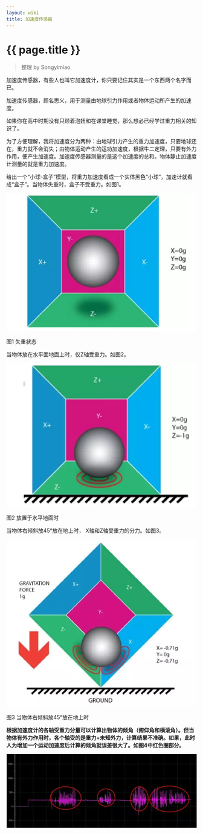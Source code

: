 ```yaml
---
layout: wiki
title: 加速度传感器
---
```


# {{ page.title }}

>整理 by Songyimiao

加速度传感器，有些人也叫它加速度计，你只要记住其实是一个东西两个名字而已。

加速度传感器，顾名思义，用于测量由地球引力作用或者物体运动所产生的加速度。

如果你在高中时期没有只顾着泡妞和在课堂睡觉，那么想必已经学过重力相关的知识了。

为了方便理解，我将加速度分为两种：由地球引力产生的重力加速度，只要地球还在，重力就不会消失；由物体运动产生的运功加速度，根据牛二定理，只要有外力作用，便产生加速度。加速度传感器测量的是这个加速度的总和。物体静止加速度计测量的就是重力加速度。

给出一个“小球-盒子”模型，将重力加速度看成一个实体黑色“小球”，加速计就看成“盒子”。当物体失重时，盒子不受重力。如图1。

![失重状态](/img/wiki/acceleration-01.png)

图1 失重状态

当物体放在水平面地面上时，仅Z轴受重力。如图2。

![放置于水平地面](/img/wiki/acceleration-02.png)

图2 放置于水平地面时

当物体右倾斜放45°放在地上时， X轴和Z轴受重力的分力。如图3。

![](/img/wiki/acceleration-03.png)

图3 当物体右倾斜放45°放在地上时

**根据加速度计的各轴受重力分量可以计算出物体的倾角（俯仰角和横滚角）。但当物体有外力作用时，各个轴受的是重力+未知外力，计算结果不准确。如果，此时人为增加一个运动加速度后计算的倾角就误差很大了。如图4中红色圈部分。**

![](/img/wiki/acceleration-04.png)

